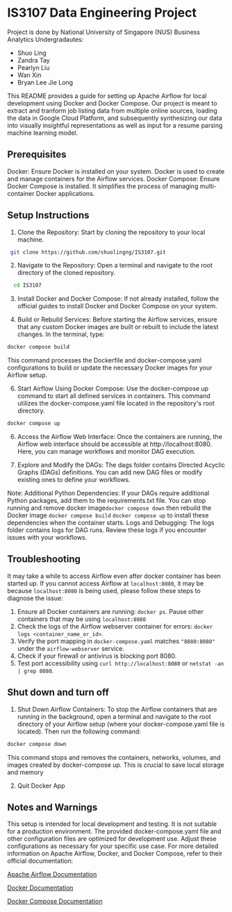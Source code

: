 # IS3107 Data Engineering Project
Project is done by National University of Singapore (NUS) Business Analytics Undergradautes:
- Shuo Ling
- Zandra Tay
- Pearlyn Liu
- Wan Xin
- Bryan Lee Jie Long

This README provides a guide for setting up Apache Airflow for local development using Docker and Docker Compose. Our project is meant to extract and tranform job listing data from multiple online sources, loading the data in Google Cloud Platform, and subsequently synthesizing our data into visually insightful representations as well as input for a resume parsing machine learning model.

## Prerequisites
Docker: Ensure Docker is installed on your system. Docker is used to create and manage containers for the Airflow services.
Docker Compose: Ensure Docker Compose is installed. It simplifies the process of managing multi-container Docker applications.

## Setup Instructions

1. Clone the Repository: Start by cloning the repository to your local machine.
```bash
 git clone https://github.com/shuolingng/IS3107.git
```
2. Navigate to the Repository: Open a terminal and navigate to the root directory of the cloned repository.
 ```bash
   cd IS3107
 ```
3. Install Docker and Docker Compose: If not already installed, follow the official guides to install Docker and Docker Compose on your system.

4. Build or Rebuild Services:
Before starting the Airflow services, ensure that any custom Docker images are built or rebuilt to include the latest changes. In the terminal, type:
 ```bash
docker compose build
```
This command processes the Dockerfile and docker-compose.yaml configurations to build or update the necessary Docker images for your Airflow setup.

6. Start Airflow Using Docker Compose: Use the docker-compose up command to start all defined services in containers. This command utilizes the docker-compose.yaml file located in the repository's root directory.
```bash
docker compose up
```

6. Access the Airflow Web Interface: Once the containers are running, the Airflow web interface should be accessible at http://localhost:8080. Here, you can manage workflows and monitor DAG execution.

7. Explore and Modify the DAGs: The dags folder contains Directed Acyclic Graphs (DAGs) definitions. You can add new DAG files or modify existing ones to define your workflows.

Note: Additional Python Dependencies: If your DAGs require additional Python packages, add them to the requirements.txt file. You can stop running and remove docker image```docker compose down``` then rebuild the Docker image ```docker compose build``` ```docker compose up``` to install these dependencies when the container starts.
Logs and Debugging: The logs folder contains logs for DAG runs. Review these logs if you encounter issues with your workflows.

## Troubleshooting
It may take a while to access Airflow even after docker container has been started up.
If you cannot access Airflow at `localhost:8080`, it may be because `localhost:8080` is being used, please follow these steps to diagnose the issue:

1. Ensure all Docker containers are running: `docker ps`. Pause other containers that may be using `localhost:8080`
2. Check the logs of the Airflow webserver container for errors: `docker logs <container_name_or_id>`.
3. Verify the port mapping in `docker-compose.yaml` matches `"8080:8080"` under the `airflow-webserver` service.
4. Check if your firewall or antivirus is blocking port 8080.
5. Test port accessibility using `curl http://localhost:8080` or `netstat -an | grep 8080`.

## Shut down and turn off

1. Shut Down Airflow Containers: To stop the Airflow containers that are running in the background, open a terminal and navigate to the root directory of your Airflow setup (where your docker-compose.yaml file is located). Then run the following command:
```bash
docker compose down
```
This command stops and removes the containers, networks, volumes, and images created by docker-compose up. This is crucial to save local storage and memory

2. Quit Docker App


## Notes and Warnings
This setup is intended for local development and testing. It is not suitable for a production environment.
The provided docker-compose.yaml file and other configuration files are optimized for development use. Adjust these configurations as necessary for your specific use case.
For more detailed information on Apache Airflow, Docker, and Docker Compose, refer to their official documentation:

[Apache Airflow Documentation](https://airflow.apache.org/docs/)

[Docker Documentation](https://docs.docker.com)

[Docker Compose Documentation](https://docs.docker.com/compose/)
